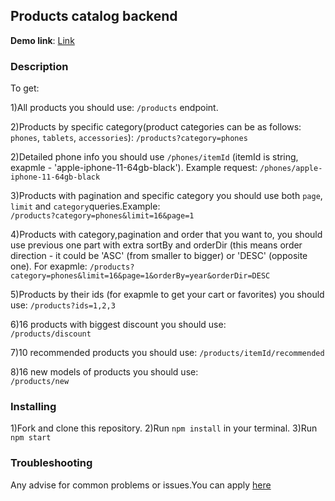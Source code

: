 ## Products catalog backend

**Demo link**: [Link](https://product-catalog-back-6.onrender.com/)

### Description
To get:

1)All products you should use:  `/products` endpoint.

2)Products by specific category(product categories can be as follows: `phones`, `tablets`, `accessories`): 
`/products?category=phones` 

2)Detailed phone info you should use `/phones/itemId` (itemId is string, exapmle - 'apple-iphone-11-64gb-black'). Example request:
`/phones/apple-iphone-11-64gb-black`

3)Products with pagination and specific category you should use both `page`, `limit` and `category`queries.Example:  
`/products?category=phones&limit=16&page=1`

4)Products with category,pagination and order that you want to, you should use previous one part with extra sortBy and orderDir (this means order direction - it could be 'ASC' (from smaller to bigger) or 'DESC' (opposite one).
For exapmle:
`/products?category=phones&limit=16&page=1&orderBy=year&orderDir=DESC`

5)Products by their ids (for exapmle to get your cart or favorites) you should use:
`/products?ids=1,2,3`

6)16 products with biggest discount you should use:  
`/products/discount`

7)10 recommended products you should use: 
`/products/itemId/recommended`

8)16 new models of products you should use:  
`/products/new`

### Installing
1)Fork and clone this repository.
2)Run `npm install` in your terminal.
3)Run `npm start`

### Troubleshooting
Any advise for common problems or issues.You can apply [here](https://fe-jul23-team6.github.io/product_catalog/#/contacts)